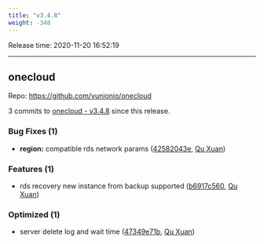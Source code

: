 ```yaml
---
title: "v3.4.8"
weight: -348
---
```


Release time: 2020-11-20 16:52:19

---
## onecloud

Repo: https://github.com/yunionio/onecloud

3 commits to [onecloud - v3.4.8] since this release.

### Bug Fixes (1)
- **region:** compatible rds network params ([42582043e](https://github.com/yunionio/onecloud/commit/42582043ee8168eff93ea759f85f941a7e34275f), [Qu Xuan](mailto:quxuan@yunionyun.com))

### Features (1)
- rds recovery new instance from backup supported ([b6917c560](https://github.com/yunionio/onecloud/commit/b6917c56042ed56ffe6a09a30ea62132d7ffd959), [Qu Xuan](mailto:quxuan@yunionyun.com))

### Optimized (1)
- server delete log and wait time ([47349e71b](https://github.com/yunionio/onecloud/commit/47349e71b9060aa075643384d8569df759e02caf), [Qu Xuan](mailto:quxuan@yunionyun.com))

[onecloud - v3.4.8]: https://github.com/yunionio/onecloud/compare/v3.4.7...v3.4.8
